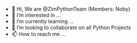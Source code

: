 - 👋 Hi, We are @ZimPythonTeam (Members:  Noby)
- 👀 I’m interested in ...
- 🌱 I’m currently learning ...
- 💞️ I’m looking to collaborate on all Python Projects
- 📫 How to reach me ...

<!---
ZimPythonTeam/ZimPythonTeam is a ✨ special ✨ repository because its `README.md` (this file) appears on your GitHub profile.
You can click the Preview link to take a look at your changes.
--->
